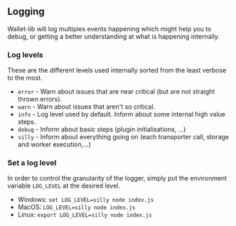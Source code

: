 ## Logging

Wallet-lib will log multiples events happening which might help you to debug, or getting a better understanding at what is happening internally. 

### Log levels 

These are the different levels used internally sorted from the least verbose to the most.
 
- `error` - Warn about issues that are near critical (but are not straight thrown errors).
- `warn` - Warn about issues that aren't so critical.
- `info` - Log level used by default. Inform about some internal high value steps.
- `debug` - Inform about basic steps (plugin initialisations, ...)
- `silly` - Inform about everything going on (each transporter call, storage and worker execution,...)

### Set a log level 

In order to control the granularity of the logger, simply put the environment variable `LOG_LEVEL` at the desired level. 

- Windows: `set LOG_LEVEL=silly node index.js`
- MacOS: `LOG_LEVEL=silly node index.js`
- Linux: `export LOG_LEVEL=silly node index.js` 
